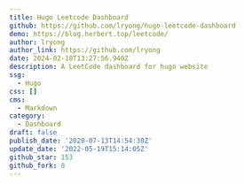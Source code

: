```yaml
---
title: Hugo Leetcode Dashboard
github: https://github.com/lryong/hugo-leetcode-dashboard
demo: https://blog.herbert.top/leetcode/
author: lryong
author_link: https://github.com/lryong
date: 2024-02-18T13:27:56.940Z
description: A LeetCode dashboard for hugo website
ssg:
  - Hugo
css: []
cms:
  - Markdown
category:
  - Dashboard
draft: false
publish_date: '2020-07-13T14:54:30Z'
update_date: '2022-05-19T15:14:05Z'
github_star: 153
github_fork: 8
---
```

